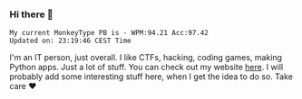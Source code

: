 ### Hi there 👋
<!-- PB START -->
```
My current MonkeyType PB is - WPM:94.21 Acc:97.42
Updated on: 23:19:46 CEST Time
```
<!-- PB END -->
I'm an IT person, just overall. I like CTFs, hacking, coding games, making Python apps. Just a lot of stuff.
You can check out my website [here](https://skill3472.github.io/).
I will probably add some interesting stuff here, when I get the idea to do so. Take care ❤️
